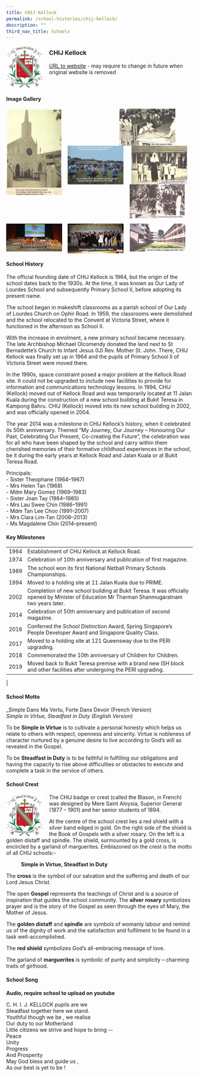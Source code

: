 ```yaml
---
title: CHIJ Kellock
permalink: /school-histories/chij-kellock/
description: ""
third_nav_title: Schools
---
```

<img src="/images/chijkellock1.jpg" style="width:20%;margin-right:15px;" align = "left">

### **CHIJ Kellock**
[URL to website](http://chijkellock.moe.edu.sg/) - may require to change in future when original website is removed

<br clear="left">

#### **Image Gallery**

<p><a href="https://staging.d1yxymztqoj7qn.amplifyapp.com/images/chijkellock2.jpg">  
<img src="/images/chijkellock2.jpg" style="width:30%;margin-right:15px;" align = "left">
</a></p>

<p><a href="https://staging.d1yxymztqoj7qn.amplifyapp.com/images/chijkellock4.jpg">  
<img src="/images/chijkellock4.jpg" style="width:30%;margin-right:47px;" align = "right">
</a></p>

<p><a href="https://staging.d1yxymztqoj7qn.amplifyapp.com/images/chijkellock3.jpg">  
<img src="/images/chijkellock3.jpg" style="width:30%;margin-right:15px;" align = "right">
</a></p>


<p><a href="https://staging.d1yxymztqoj7qn.amplifyapp.com/images/chijkellock5.jpg">  
<img src="/images/chijkellock5.jpg" style="width:30%;margin-right:15px;" align = "left">
</a></p>

<p><a href="https://staging.d1yxymztqoj7qn.amplifyapp.com/images/chijkellock6.jpg">  
<img src="/images/chijkellock6.jpg" style="width:30%;margin-right:15px;" align = "left">
</a></p>

<br clear="left">

<p><a href="https://staging.d1yxymztqoj7qn.amplifyapp.com/images/chijkellock7.jpg">  
<img src="/images/chijkellock7.jpg" style="width:30%;margin-right:15px;" align = "left">
</a></p>

<p><a href="https://staging.d1yxymztqoj7qn.amplifyapp.com/images/chijkellock8.jpg">  
<img src="/images/chijkellock8.jpg" style="width:30%;margin-right:15px;" align = "left">
</a></p>

<p><a href="https://staging.d1yxymztqoj7qn.amplifyapp.com/images/chijkellock9.jpg">  
<img src="/images/chijkellock9.jpg" style="width:30%;margin-right:15px;" align = "left">
</a></p>

<br clear="left">

#### **School History**
The official founding date of CHIJ Kellock is 1964, but the origin of the school dates back to the 1930s. At the time, it was known as Our Lady of Lourdes School and subsequently Primary School II, before adopting its present name.  
  
The school began in makeshift classrooms as a parish school of Our Lady of Lourdes Church on Ophir Road. In 1959, the classrooms were demolished and the school relocated to the Convent at Victoria Street, where it functioned in the afternoon as School II.  
  
With the increase in enrolment, a new primary school became necessary. The late Archbishop Michael Olcomendy donated the land next to St Bernadette’s Church to Infant Jesus (IJ) Rev. Mother St. John. There, CHIJ Kellock was finally set up in 1964 and the pupils of Primary School II of Victoria Street were moved there.  
  
In the 1990s, space constraint posed a major problem at the Kellock Road site. It could not be upgraded to include new facilities to provide for information and communications technology lessons. In 1994, CHIJ (Kellock) moved out of Kellock Road and was temporarily located at 11 Jalan Kuala during the construction of a new school building at Bukit Teresa in Kampong Bahru. CHIJ (Kellock) moved into its new school building in 2002, and was officially opened in 2004.  
  
The year 2014 was a milestone in CHIJ Kellock’s history, when it celebrated its 50th anniversary. Themed “My Journey, Our Journey – Honouring Our Past, Celebrating Our Present, Co-creating the Future”, the celebration was for all who have been shaped by the school and carry within them cherished memories of their formative childhood experiences in the school, be it during the early years at Kellock Road and Jalan Kuala or at Bukit Teresa Road.

Principals:<br>
\- Sister Theophane (1964–1967)<br>
\- Mrs Helen Tan (1968)<br>
\- Mdm Mary Gomez (1969–1983)<br>
\- Sister Joan Tay (1984–1985)<br>
\- Mrs Lau Swee Chin (1986–1991)<br>
\- Mdm Tan Lee Choo (1991–2007)<br>
\- Mrs Clara Lim-Tan (2008–2013)<br>
\- Ms Magdalene Chin (2014–present)

#### **Key Milestones**

|  |  |
|:---:|---|
| 1964 | Establishment of CHIJ Kellock at Kellock Road. |
| 1974 | Celebration of 10th anniversary and publication of first magazine. |
| 1989 | The school won its first National Netball Primary Schools Championships. |
| 1994 | Moved to a holding site at 11 Jalan Kuala due to PRIME. |
| 2002 | Completion of new school building at Bukit Teresa. It was officially opened by Minister of Education Mr Tharman Shanmugaratnam two years later. |
| 2014 | Celebration of 50th anniversary and publication of second magazine. |
| 2016 | Conferred the School Distinction Award, Spring Singapore’s People Developer Award and Singapore Quality Class. |
| 2017 | Moved to a holding site at 121 Queensway due to the PERI upgrading. |
| 2018 | Commemorated the 10th anniversary of Children for Children. |
| 2019 | Moved back to Bukit Teresa premise with a brand new ISH block and other facilities after undergoing the PERI upgrading. |
|

#### **School Motto**
_Simple Dans Ma Vertu, Forte Dans Devoir (French Version)<br>
_Simple in Virtue, Steadfast in Duty (English Version)_

To be **Simple in Virtue** is to cultivate a personal honesty which helps us relate to others with respect, openness and sincerity. Virtue is nobleness of character nurtured by a genuine desire to live according to God’s will as revealed in the Gospel.

To be **Steadfast in Duty** is to be faithful in fulfilling our obligations and having the capacity to rise above difficulties or obstacles to execute and complete a task in the service of others.

#### **School Crest**
<img src="/images/chijkellock1.jpg" style="width:20%;margin-right:15px;" align = "left">

The CHIJ badge or crest (called the Blason, in French) was designed by Mere Saint Aloysia, Superior General (1877 – 1901) and her senior students of 1894.

At the centre of the school crest lies a red shield with a silver band edged in gold. On the right side of the shield is the Book of Gospels with a silver rosary. On the left is a golden distaff and spindle. The shield, surmounted by a gold cross, is encircled by a garland of marguerites. Emblazoned on the crest is the motto of all CHIJ schools:-

<figure><figcaption><strong>  
Simple in Virtue, Steadfast in Duty
</strong></figcaption>  
</figure>

The **cross** is the symbol of our salvation and the suffering and death of our Lord Jesus Christ.

The open **Gospel** represents the teachings of Christ and is a source of inspiration that guides the school community. The **silver** **rosary** symbolizes prayer and is the story of the Gospel as seen through the eyes of Mary, the Mother of Jesus.

The **golden distaff** and **spindle** are symbols of womanly labour and remind us of the dignity of work and the satisfaction and fulfilment to be found in a task well-accomplished.

The **red shield** symbolizes God’s all-embracing message of love.

The garland of **marguerites** is symbolic of purity and simplicity – charming traits of girlhood.

#### **School Song**
**Audio, require school to upload on youtube**

C. H. I. J. KELLOCK pupils are we<br>
Steadfast together here we stand.<br>
Youthful though we be , we realise<br>
Our duty to our Motherland<br>
Little citizens we strive and hope to bring --<br>
Peace<br>
Unity<br>
Progress<br>
And Prosperity <br>
May God bless and guide us ,<br>
As our best is yet to be !